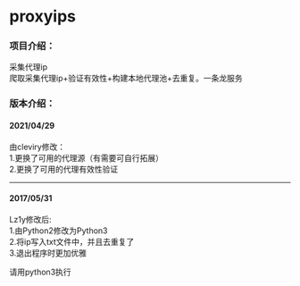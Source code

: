 # proxyips
### 项目介绍：

采集代理ip</br>
爬取采集代理ip+验证有效性+构建本地代理池+去重复。一条龙服务</br>

### 版本介绍：

#### 2021/04/29

由cleviry修改：</br>
1.更换了可用的代理源（有需要可自行拓展）</br>
2.更换了可用的代理有效性验证</br>

----

#### 2017/05/31

Lz1y修改后:</br>
1.由Python2修改为Python3</br>
2.将ip写入txt文件中，并且去重复了</br>
3.退出程序时更加优雅</br>

请用python3执行
